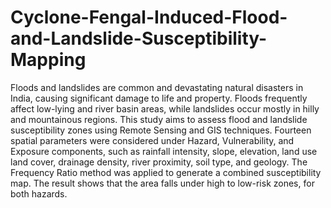 # Cyclone-Fengal-Induced-Flood-and-Landslide-Susceptibility-Mapping
Floods and landslides are common and devastating natural disasters in India, causing significant damage to life and property. Floods frequently affect low-lying and river basin areas, while landslides occur mostly in hilly and mountainous regions. This study aims to assess flood and landslide susceptibility zones using Remote Sensing and GIS techniques. Fourteen spatial parameters were considered under Hazard, Vulnerability, and Exposure components, such as rainfall intensity, slope, elevation, land use land cover, drainage density, river proximity, soil type, and geology. The Frequency Ratio method was applied to generate a combined susceptibility map. The result shows that the area falls under high to low-risk zones, for both hazards. 

